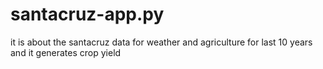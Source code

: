 # santacruz-app.py
it is about the santacruz data for weather and agriculture for last 10 years and it generates crop yield 
